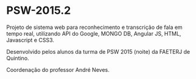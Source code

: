 # PSW-2015.2

Projeto de sistema web para reconhecimento e transcrição de fala em tempo real, utilizando API do Google, MONGO DB, Angular JS, HTML, Javascript e CSS3.

Desenvolvido pelos alunos da turma de PSW 2015 (noite) da FAETERJ de Quintino.

Coordenação do professor André Neves.

